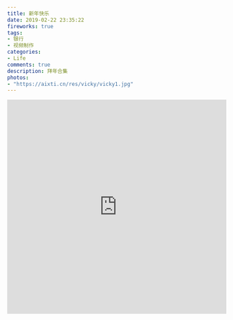 ```yaml
---
title: 新年快乐
date: 2019-02-22 23:35:22
fireworks: true
tags:
- 银行
- 视频制作
categories:
- Life
comments: true
description: 拜年合集
photos:
- "https://aixti.cn/res/vicky/vicky1.jpg"
---
```


<script src="https://cdn.jsdelivr.net/gh/jackchenjy/balloon.js/balloon.min.js"></script>

<iframe height=498 width=510 src='https://player.youku.com/embed/XMzM2NjA4Mzg4MA==' frameborder=0 'allowfullscreen'></iframe>

